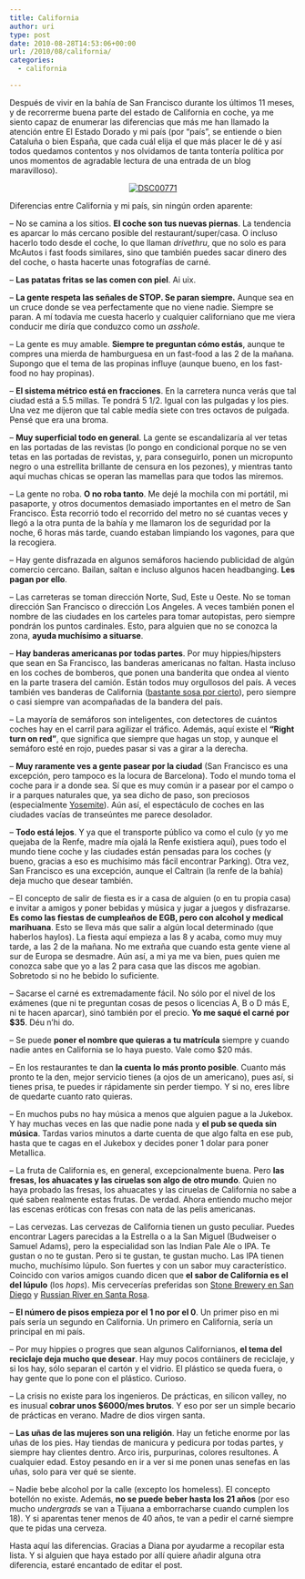 ```yaml
---
title: California
author: uri
type: post
date: 2010-08-28T14:53:06+00:00
url: /2010/08/california/
categories:
  - california

---
```

Después de vivir en la bahía de San Francisco durante los últimos 11 meses, y de recorrerme buena parte del estado de California en coche, ya me siento capaz de enumerar las diferencias que más me han llamado la atención entre El Estado Dorado y mi país (por &#8220;país&#8221;, se entiende o bien Cataluña o bien España, que cada cuál elija el que más placer le dé y así todos quedamos contentos y nos olvidamos de tanta tontería política por unos momentos de agradable lectura de una entrada de un blog maravilloso).

<p style="text-align: center;">
  <a class="flickr-image aligncenter" title="DSC00771" href="http://www.flickr.com/photos/enochrooted/4513353030/"><img class="aligncenter" src="http://farm5.static.flickr.com/4035/4513353030_805e605502.jpg" alt="DSC00771" /></a>
</p>

Diferencias entre California y mi país, sin ningún orden aparente:

&#8211; No se camina a los sitios. **El coche son tus nuevas piernas**. La tendencia es aparcar lo más cercano posible del restaurant/super/casa. O incluso hacerlo todo desde el coche, lo que llaman _drivethru_, que no solo es para McAutos i fast foods similares, sino que también puedes sacar dinero des del coche, o hasta hacerte unas fotografías de carné.

&#8211; **Las patatas fritas se las comen con piel**. Ai uix.

&#8211; **La gente respeta las señales de STOP. Se paran siempre.** Aunque sea en un cruce donde se vea perfectamente que no viene nadie. Siempre se paran. A mí todavía me cuesta hacerlo y cualquier californiano que me viera conducir me diría que conduzco como un _asshole_.

&#8211; La gente es muy amable. **Siempre te preguntan cómo estás**, aunque te compres una mierda de hamburguesa en un fast-food a las 2 de la mañana. Supongo que el tema de las propinas influye (aunque bueno, en los fast-food no hay propinas).

&#8211; **El sistema métrico está en fracciones**. En la carretera nunca verás que tal ciudad está a 5.5 millas. Te pondrá 5 1/2. Igual con las pulgadas y los pies. Una vez me dijeron que tal cable medía siete con tres octavos de pulgada. Pensé que era una broma.

&#8211; **Muy superficial todo en general**. La gente se escandalizaría al ver tetas en las portadas de las revistas (lo pongo en condicional porque no se ven tetas en las portadas de revistas, y, para conseguirlo, ponen un micropunto negro o una estrellita brillante de censura en los pezones), y mientras tanto aquí muchas chicas se operan las mamellas para que todos las miremos.

&#8211; La gente no roba. **O no roba tanto**. Me dejé la mochila con mi portátil, mi pasaporte, y otros documentos demasiado importantes en el metro de San Francisco. Ésta recorrió todo el recorrido del metro no sé cuantas veces y llegó a la otra punta de la bahía y me llamaron los de seguridad por la noche, 6 horas más tarde, cuando estaban limpiando los vagones, para que la recogiera.

&#8211; Hay gente disfrazada en algunos semáforos haciendo publicidad de algún comercio cercano. Bailan, saltan e incluso algunos hacen headbanging. **Les pagan por ello**.

&#8211; Las carreteras se toman dirección Norte, Sud, Este u Oeste. No se toman dirección San Francisco o dirección Los Angeles. A veces también ponen el nombre de las ciudades en los carteles para tomar autopistas, pero siempre pondrán los puntos cardinales. Esto, para alguien que no se conozca la zona, **ayuda muchísimo a situarse**.

&#8211; **Hay banderas americanas por todas partes**. Por muy hippies/hipsters que sean en Sa Francisco, las banderas americanas no faltan. Hasta incluso en los coches de bomberos, que ponen una banderita que ondea al viento en la parte trasera del camión. Están todos muy orgullosos del país. A veces también ves banderas de California ([bastante sosa por cierto][1]), pero siempre o casi siempre van acompañadas de la bandera del país.

&#8211; La mayoría de semáforos son inteligentes, con detectores de cuántos coches hay en el carril para agilizar el tráfico. Además, aquí existe el **&#8220;Right turn on red&#8221;**, que significa que siempre que hagas un stop, y aunque el semáforo esté en rojo, puedes pasar si vas a girar a la derecha.

&#8211; **Muy raramente ves a gente pasear por la ciudad** (San Francisco es una excepción, pero tampoco es la locura de Barcelona). Todo el mundo toma el coche para ir a donde sea. Sí que es muy común ir a pasear por el campo o ir a parques naturales que, ya sea dicho de paso, son preciosos (especialmente [Yosemite][2]). Aún así, el espectáculo de coches en las ciudades vacías de transeúntes me parece desolador.

&#8211; **Todo está lejos**. Y ya que el transporte público va como el culo (y yo me quejaba de la Renfe, madre mía ojalá la Renfe existiera aquí), pues todo el mundo tiene coche y las ciudades están pensadas para los coches (y bueno, gracias a eso es muchísimo más fácil encontrar Parking). Otra vez, San Francisco es una excepción, aunque el Caltrain (la renfe de la bahía) deja mucho que desear también.

&#8211; El concepto de salir de fiesta es ir a casa de alguien (o en tu propia casa) e invitar a amigos y poner bebidas y música y jugar a juegos y disfrazarse. **Es como las fiestas de cumpleaños de EGB, pero con alcohol y medical marihuana**. Esto se lleva más que salir a algún local determinado (que haberlos haylos). La fiesta aquí empieza a las 8 y acaba, como muy muy tarde, a las 2 de la mañana. No me extraña que cuando esta gente viene al sur de Europa se desmadre. Aún así, a mi ya me va bien, pues quien me conozca sabe que yo a las 2 para casa que las discos me agobian. Sobretodo si no he bebido lo suficiente.

&#8211; Sacarse el carné es extremadamente fácil. No sólo por el nivel de los exámenes (que ni te preguntan cosas de pesos o licencias A, B o D más E, ni te hacen aparcar), sinó también por el precio. **Yo me saqué el carné por $35**. Déu n&#8217;hi do.

&#8211; Se puede **poner el nombre que quieras a tu matrícula** siempre y cuando nadie antes en California se lo haya puesto. Vale como $20 más.

&#8211; En los restaurantes te dan **la cuenta lo más pronto posible**. Cuanto más pronto te la den, mejor servicio tienes (a ojos de un americano), pues así, si tienes prisa, te puedes ir rápidamente sin perder tiempo. Y si no, eres libre de quedarte cuanto rato quieras.

&#8211; En muchos pubs no hay música a menos que alguien pague a la Jukebox. Y hay muchas veces en las que nadie pone nada y **el pub se queda sin música**. Tardas varios minutos a darte cuenta de que algo falta en ese pub, hasta que te cagas en el Jukebox y decides poner 1 dolar para poner Metallica.

&#8211; La fruta de California es, en general, excepcionalmente buena. Pero **las fresas, los ahuacates y las ciruelas son algo de otro mundo**. Quien no haya probado las fresas, los ahuacates y las ciruelas de California no sabe a qué saben realmente estas frutas. De verdad. Ahora entiendo mucho mejor las escenas eróticas con fresas con nata de las pelis americanas.

&#8211; Las cervezas. Las cervezas de California tienen un gusto peculiar. Puedes encontrar Lagers parecidas a la Estrella o a la San Miguel (Budweiser o Samuel Adams), pero la especialidad son las Indian Pale Ale o IPA. Te gustan o no te gustan. Pero si te gustan, te gustan mucho. Las IPA tienen mucho, muchísimo lúpulo. Son fuertes y con un sabor muy característico. Coincido con varios amigos cuando dicen que **el sabor de California es el del lúpulo** (los _hops_). Mis cervecerías preferidas son [Stone Brewery en San Diego][3] y [Russian River en Santa Rosa][4].

&#8211; **El número de pisos empieza por el 1 no por el 0**. Un primer piso en mi país sería un segundo en California. Un primero en California, sería un principal en mi país.

&#8211; Por muy hippies o progres que sean algunos Californianos, **el tema del reciclaje deja mucho que desear**. Hay muy pocos contáiners de reciclaje, y si los hay, sólo separan el cartón y el vidrio. El plástico se queda fuera, o hay gente que lo pone con el plástico. Curioso.

&#8211; La crisis no existe para los ingenieros. De prácticas, en silicon valley, no es inusual **cobrar unos $6000/mes brutos**. Y eso por ser un simple becario de prácticas en verano. Madre de dios virgen santa.

&#8211; **Las uñas de las mujeres son una religión**. Hay un fetiche enorme por las uñas de los pies. Hay tiendas de manicura y pedicura por todas partes, y siempre hay clientes dentro. Arco iris, purpurinas, colores resultones. A cualquier edad. Estoy pesando en ir a ver si me ponen unas senefas en las uñas, solo para ver qué se siente.

&#8211; Nadie bebe alcohol por la calle (excepto los homeless). El concepto botellón no existe. Además, **no se puede beber hasta los 21 años** (por eso mucho _undergrads_ se van a Tijuana a emborracharse cuando cumplen los 18). Y si aparentas tener menos de 40 años, te van a pedir el carné siempre que te pidas una cerveza.

Hasta aquí las diferencias. Gracias a Diana por ayudarme a recopilar esta lista. Y si alguien que haya estado por allí quiere añadir alguna otra diferencia, estaré encantado de editar el post.

 [1]: http://www.hesterinc.com/images/california_flag_lg.gif
 [2]: http://es.wikipedia.org/wiki/Yosemite
 [3]: http://www.stonebrew.com/
 [4]: http://www.russianriverbrewing.com/